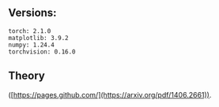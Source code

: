 ## Versions:
```
torch: 2.1.0
matplotlib: 3.9.2
numpy: 1.24.4
torchvision: 0.16.0
```
## Theory
([https://pages.github.com/](https://arxiv.org/pdf/1406.2661)).
